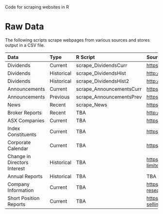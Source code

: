 Code for scraping websites in R  


# Raw Data
The following scripts scrape webpages from various sources and stores output in a CSV file.

|Data         |Type | R Script  | Source |
|:---|:---|:---|:---|
|Dividends |Current| scrape_DividendsCurr | https://www.morningstar.com.au/Stocks/UpcomingDividends |
|Dividends |Historical| scrape_DividendsHist | http://www.sharedividends.com.au/NAB |
|Dividends |Historical| scrape_DividendsHist2 | http://dividends.com.au/dividend-history/?enter_code=NAB |
|Announcements|Current| scrape_AnnouncementsCurr | https://www.asx.com.au/asx/statistics/todayAnns.do |
|Announcements |Previous |scrape_AnnouncementsPrev | https://www.asx.com.au/asx/statistics/prevBusDayAnns.do |
|News |Recent |scrape_News | https://www.morningstar.com.au/Stocks/SignalGDigest |
|Broker Reports |Recent |TBA | http://www.sharecafe.com.au/article.asp?a=ALP&p=1 |
|ASX Companies |Current |TBA | https://www.asx.com.au/asx/research/listedCompanies.do |
|Index Constituents |Current |TBA | https://www.marketindex.com.au/asx300 |
|Corporate Calendar |Current |TBA | https://www.morningstar.com.au/Stocks/CorpCalendar |
|Change in Directors Interest |Historical |TBA | https://www.investsmart.com.au/shares/asx-asx/asx-limited/change-in-directors-interest|
|Annual Reports |Historical |TBA | TBA |
|Company Information |Current |TBA | https://www.asx.com.au/asx/share-price-research/company/WBC |
|Short Position Reports |Current |TBA | https://asic.gov.au/regulatory-resources/markets/short-selling/short-position-reports-table/ |


